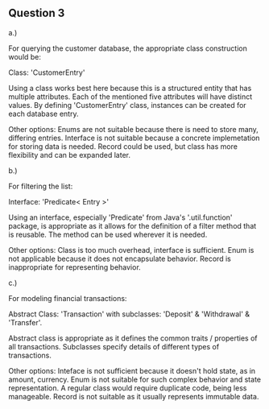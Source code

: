 
## Question 3

a.)

For querying the customer database, the appropriate class construction would be:

Class: 'CustomerEntry'

Using a class works best here because this is a structured entity that has multiple attributes. Each of the mentioned five attributes will have distinct values. By defining 'CustomerEntry' class, instances can be created for each database entry.

Other options: Enums are not suitable because there is need to store many, differing entries.
Interface is not suitable because a concrete implemetation for storing data is needed.
Record could be used, but class has more flexibility and can be expanded later.

b.)

For filtering the list:

Interface: 'Predicate< Entry >'

Using an interface, especially 'Predicate' from Java's '.util.function' package, is appropriate as it allows for the definition of a filter method that is reusable. The method can be used wherever it is needed.

Other options: Class is too much overhead, interface is sufficient. Enum is not applicable because it does not encapsulate behavior. Record is inappropriate for representing behavior.

c.)

For modeling financial transactions:

Abstract Class: 'Transaction'
with subclasses: 'Deposit' & 'Withdrawal' & 'Transfer'.

Abstract class is appropriate as it defines the common traits / properties of all transactions. Subclasses specify details of different types of transactions.

Other options: Inteface is not sufficient because it doesn't hold state, as in amount, currency. Enum is not suitable for such complex behavior and state representation. A regular class would require duplicate code, being less manageable. Record is not suitable as it usually represents immutable data.

